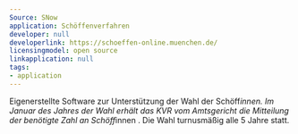 ```yaml
---
Source: SNow
application: Schöffenverfahren
developer: null
developerlink: https://schoeffen-online.muenchen.de/
licensingmodel: open source
linkapplication: null
tags:
- application
---
```

Eigenerstellte Software zur Unterstützung der Wahl der Schöff*innen. Im Januar des Jahres der Wahl erhält das KVR vom Amtsgericht die Mitteilung der benötigte Zahl an Schöff*innen . Die Wahl turnusmäßig alle 5 Jahre statt.
